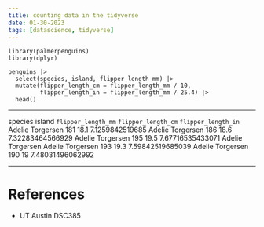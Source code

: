 ```yaml
---
title: counting data in the tidyverse
date: 01-30-2023
tags: [datascience, tidyverse]
---
```


``` {R}
library(palmerpenguins)
library(dplyr)

penguins |>
  select(species, island, flipper_length_mm) |>
  mutate(flipper_length_cm = flipper_length_mm / 10,
         flipper_length_in = flipper_length_mm / 25.4) |>
  head()
```

  --------- ----------- -------------------------------- -------------------------------- --------------------------------
  species   island      `flipper_length_mm`   `flipper_length_cm`   `flipper_length_in`
  Adelie    Torgersen   181                              18.1                             7.1259842519685
  Adelie    Torgersen   186                              18.6                             7.32283464566929
  Adelie    Torgersen   195                              19.5                             7.67716535433071
  Adelie    Torgersen
  Adelie    Torgersen   193                              19.3                             7.59842519685039
  Adelie    Torgersen   190                              19                               7.48031496062992
  --------- ----------- -------------------------------- -------------------------------- --------------------------------

# References

-   UT Austin DSC385
